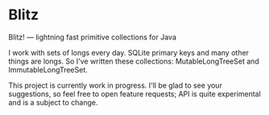 # Blitz
Blitz! — lightning fast primitive collections for Java

I work with sets of longs every day. SQLite primary keys and many other things are longs. So I've written these collections: MutableLongTreeSet and ImmutableLongTreeSet.

This project is currently work in progress. I'll be glad to see your suggestions, so feel free to open feature requests; API is quite experimental and is a subject to change.
